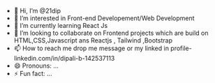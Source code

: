 - 👋 Hi, I’m @21dip
- 👀 I’m interested in Front-end Developement/Web Development
- 🌱 I’m currently learning React Js
- 💞️ I’m looking to collaborate on Frontend projects which are build on HTML,CSS,Javascript ans Reactjs , Tailwind ,Bootstrap
- 📫 How to reach me drop me message or my linked in profile- linkedin.com/in/dipali-b-142537113
- 😄 Pronouns: ...
- ⚡ Fun fact: ...

<!---
21dip/21dip is a ✨ special ✨ repository because its `README.md` (this file) appears on your GitHub profile.
You can click the Preview link to take a look at your changes.
--->
